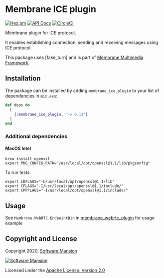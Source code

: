 # Membrane ICE plugin

[![Hex.pm](https://img.shields.io/hexpm/v/membrane_ice_plugin.svg)](https://hex.pm/packages/membrane_ice_plugin)
[![API Docs](https://img.shields.io/badge/api-docs-yellow.svg?style=flat)](https://hexdocs.pm/membrane_libnice_plugin/)
[![CircleCI](https://circleci.com/gh/membraneframework/membrane_ice_plugin.svg?style=svg)](https://circleci.com/gh/membraneframework/membrane_ice_plugin)

Membrane plugin for ICE protocol.

It enables establishing connection, sending and receiving messages using ICE protocol.

This package uses [fake_turn] and is part of [Membrane Multimedia Framework](https://membraneframework.org).

## Installation

The package can be installed by adding `membrane_ice_plugin` to your list of dependencies in `mix.exs`:

```elixir
def deps do
  [
    {:membrane_ice_plugin, "~> 0.13"}
  ]
end
```

### Additional dependencies

#### MacOS Intel

```
brew install openssl
export PKG_CONFIG_PATH="/usr/local/opt/openssl@1.1/lib/pkgconfig"
```

To run tests: 
```
export LDFLAGS="-L/usr/local/opt/openssl@1.1/lib"
export CFLAGS="-I/usr/local/opt/openssl@1.1/include/"
export CPPFLAGS="-I/usr/local/opt/openssl@1.1/include/"
```

## Usage

See `Membrane.WebRTC.EndpointBin` in [membrane_webrtc_plugin](https://hex.pm/packages/membrane_webrtc_plugin) for usage example

## Copyright and License

Copyright 2020, [Software Mansion](https://swmansion.com/?utm_source=git&utm_medium=readme&utm_campaign=membrane_ice)

[![Software Mansion](https://logo.swmansion.com/logo?color=white&variant=desktop&width=200&tag=membrane-github)](https://swmansion.com/?utm_source=git&utm_medium=readme&utm_campaign=membrane_ice)

Licensed under the [Apache License, Version 2.0](LICENSE)
